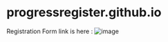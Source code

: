 # progressregister.github.io
Registration Form link is here : 
![image](https://github.com/kapilinania/progressregister.github.io/assets/67285213/2ae6c1a7-6e2a-43cd-b12a-073ca589b7be)
